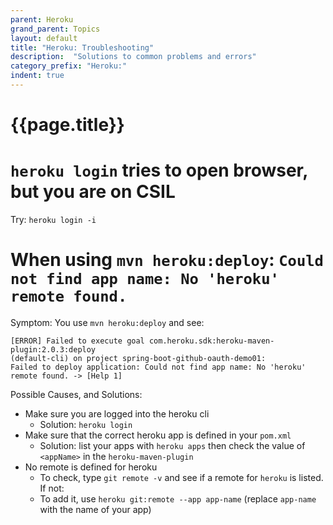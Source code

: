 ```yaml
---
parent: Heroku
grand_parent: Topics
layout: default
title: "Heroku: Troubleshooting"
description:  "Solutions to common problems and errors"
category_prefix: "Heroku:"
indent: true
---
```


# {{page.title}}

# `heroku login` tries to open browser, but you are on CSIL

Try: `heroku login -i`

# When using `mvn heroku:deploy`: `Could not find app name: No 'heroku' remote found.` 

Symptom: You use `mvn heroku:deploy` and see:

```
[ERROR] Failed to execute goal com.heroku.sdk:heroku-maven-plugin:2.0.3:deploy 
(default-cli) on project spring-boot-github-oauth-demo01: 
Failed to deploy application: Could not find app name: No 'heroku' remote found. -> [Help 1]
```

Possible Causes, and Solutions:

* Make sure you are logged into the heroku cli
   * Solution: `heroku login`
* Make sure that the correct heroku app is defined in your `pom.xml`
   * Solution: list your apps with `heroku apps` then check the value of `<appName>` in the `heroku-maven-plugin`
* No remote is defined for heroku
   * To check, type `git remote -v` and see if a remote for `heroku` is listed.  If not:
   * To add it, use `heroku git:remote --app app-name` (replace `app-name` with the name of your app)
         

